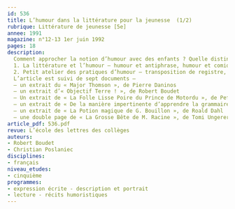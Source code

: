 ```yaml
---
id: 536
title: L’humour dans la littérature pour la jeunesse  (1/2)
rubrique: Littérature de jeunesse [5e]
annee: 1991
magazine: n°12-13 1er juin 1992
pages: 18
description: 
  Comment approcher la notion d’humour avec des enfants ? Quelle distinction faire entre comique et humour ? Y a-t-il un humour spécifique à la littérature pour la jeunesse ? Peut-on écrire des textes humoristiques ?
  1. La littérature et l’humour – humour et antiphrase, humour et comique, variation des tons
  2. Petit atelier des pratiques d’humour – transposition de registre, point de vue du naïf, jeux de mots, portraits caricatures, de l’image au mot, les parodies
  L’article est suivi de sept documents – 
  – un extrait du « Major Thomson », de Pierre Daninos
  – un extrait d’« Objectif Terre ! », de Robert Boudet
  – Un extrait de « La Folle Lisse Poire du Prince de Motordu », de Pef
  – un extrait de « De la manière impertinente d’apprendre la grammaire », de Yak Rivais
  – un extrait de « La Potion magique de G. Bouillon », de Roald Dahl
  – une double page de « La Grosse Bête de M. Racine », de Tomi Ungerer
article_pdf: 536.pdf
revue: L’école des lettres des collèges
auteurs:
- Robert Boudet
- Christian Poslaniec
disciplines:
- français
niveau_etudes:
- cinquième
programmes:
- expression écrite - description et portrait
- lecture - récits humoristiques
---
```

